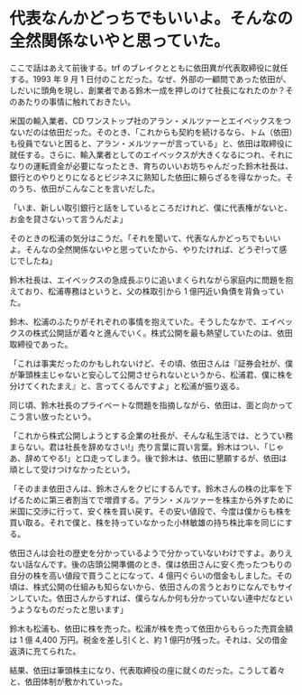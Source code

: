 # 代表なんかどっちでもいいよ。そんなの全然関係ないやと思っていた。

ここで話はあえて前後する。trf のブレイクとともに依田異が代表取締役に就任する。1993 年 9 月 1 日付のことだった。なぜ、外部の一顧問であった依田が、しだいに頭角を現し、創業者である鈴木一成を押しのけて社長になれたのか？そのあたりの事情に触れておきたい。

米国の輸入業者、CD ワンストップ社のアラン・メルツァーとエイベックスをつないだのは依田だった。そのとき、「これからも契約を続けるなら、トム（依田）も役員でないと困ると、アラン・メルツァーが言っている」と、依田は取締役に就任する。さらに、輸入業者としてのエイベックスが大きくなるにつれ、それになりの運転資金が必要になったとき、育ちのいいお坊ちゃんだった鈴木社長は、銀行とのやりとりになるとビジネスに熟知した依田に頼らざるを得なかった。そのうち、依田がこんなことを言いだした。

「いま、新しい取引銀行と話をしているところだけれど、僕に代表権がないと、お金を貸さないって言うんだよ」

そのときの松浦の気分はこうだ。「それを聞いて、代表なんかどっちでもいいよ。そんなの全然関係ないやと思っていたから、やりたければ、どうぞ!って感じでしたね」

鈴木社長は、エイベックスの急成長ぶりに追いまくられながら家庭内に問題を抱えており、松浦専務はというと、父の株取引から 1 億円近い負債を背負っていた。

鈴木、松浦のふたりがそれぞれの事情を抱えていた。そうしたなかで、エイベックスの株式公開話が着々と進んでいく。株式公開を最も熱望していたのは、依田取締役であった。

「これは事実だったのかもしれないけど、その頃、依田さんは『証券会社が、僕が筆頭株主じゃないと安心して公開させられないというから、松浦君、僕に株を分けてくれたまえ』と、言ってくるんですよ」と松浦が振り返る。

同じ頃、鈴木社長のプライベートな問題を指摘しながら、依田は、面と向かってこう言い放ったという。

「これから株式公開しようとする企業の社長が、そんな私生活では、とうてい務まらない。君は社長を辞めなさい!」売り言葉に買い言葉。鈴木はつい、「じゃあ、辞めてやる!」と口走ってしまう。後で鈴木は、依田に懇願するが、依田は頑として受けつけなかったという。

「そのまま依田さんは、鈴木さんをクビにするんです。鈴木さんの株の比率を下げるために第三者割当てで増資する。アラン・メルツァーを株主から外すために米国に交渉に行って、安く株を買い戻す。その安い値段で、今度は僕からも株を買い取る。それで僕と、株を持っていなかった小林敏雄の持ち株比率を同じにする。

依田さんは会社の歴史を分かっているようで分かっていないわけですよ。ありえない話なんです。後の店頭公開準備のとき、僕は依田さんに安く売ったつもりの自分の株を高い値段で買うことになって、4 億円ぐらいの借金もしました。その頃は、株式公開の仕組みも知らないから、依田さんの言うとおりになんでもサインしていた。依田さんからすれば、僕らなんか何も分かっていない連中だなというようなものだったと思います」

鈴木も松浦も、依田に株を売った。松浦が株を売って依田からもらった売買金額は 1 億 4,400 万円。税金を差し引くと、約 1 億円が残った。それは、父の借金返済に充てられた。

結果、依田は筆頭株主になり、代表取締役の座に就くのだった。こうして着々と、依田体制が敷かれていった。
